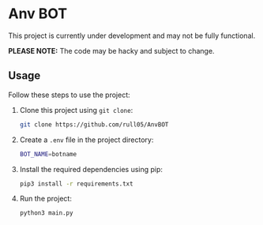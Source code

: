 # Anv BOT

This project is currently under development and may not be fully functional.

**PLEASE NOTE:**
The code may be hacky and subject to change.

## Usage

Follow these steps to use the project:

1. Clone this project using `git clone`:

   ```bash
   git clone https://github.com/rull05/AnvBOT
   ```

2. Create a `.env` file in the project directory:

   ```bash
   BOT_NAME=botname
   ```

3. Install the required dependencies using pip:

   ```bash
   pip3 install -r requirements.txt
   ```

4. Run the project:

   ```bash
   python3 main.py
   ```